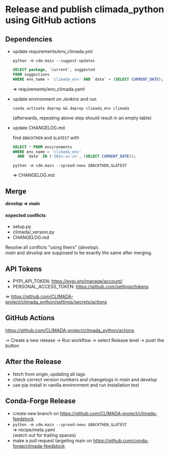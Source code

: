 # Release and publish climada_python using GitHub actions

## Dependencies

- update requirements/env_climada.yml

  `python -m cdm.main --suggest-updates`

  ```sql
  SELECT package, `current`, suggested
  FROM suggestions
  WHERE env_name = 'climada_env' AND `date` = (SELECT CURRENT_DATE);
  ```

  &rArr; requirements/env_climada.yaml

- update environment _on Jenkins_ and run
  
  `conda activate deprep && deprep climada_env climada`

  (afterwards, repeating above step should result in an empty table)

- update CHANGELOG.md

  find `$BACKTHEN` and `$LATEST` with

  ```sql
  SELECT * FROM environments 
  WHERE env_name = 'climada_env'
    AND `date` IN ('202x-xx-xx', (SELECT CURRENT_DATE));
  ```

  `python -m cdm.main --spread-news $BACKTHEN,$LATEST`
  
  &rArr; CHANGELOG.md

## Merge

**_develop_ &rArr; _main_**

#### expected conflicts

- setup.py
- climada/_version.py
- CHANGELOG.md

Resolve all conflicts "using theirs" (_develop_).\
_main_ and _develop_ are supposed to be exactly the same after merging.

## API Tokens

  - PYPI_API_TOKEN: https://pypi.org/manage/account/
  - PERSONAL_ACCESS_TOKEN: https://github.com/settings/tokens

&rArr; https://github.com/CLIMADA-project/climada_python/settings/secrets/actions

## GitHub Actions

https://github.com/CLIMADA-project/climada_python/actions

&rarr; Create a new release &rarr; Run workflow &rarr; select Release level &rarr; push the button

## After the Release

- fetch from origin, updating all tags
- check correct version numbers and changelogs in _main_ and _develop_
- use pip install in vanilla environment and run installation test

## Conda-Forge Release

- create new branch on https://github.com/CLIMADA-project/climada-feedstock
- `python -m cdm.main --spread-news $BACKTHEN,$LATEST` \
  &rArr; recipe/meta.yaml \
  (watch out for trailing spaces)
- make a pull request targeting main on https://github.com/conda-forge/climada-feedstock
